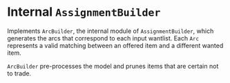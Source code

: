 # Internal `AssignmentBuilder`

Implements `ArcBuilder`, the internal module of `AssignmentBuilder`, which
generates the arcs that correspond to each input wantlist. Each `Arc` represents
a valid matching between an offered item and a different wanted item.

`ArcBuilder` pre-processes the model and prunes items that are certain not to
trade.
